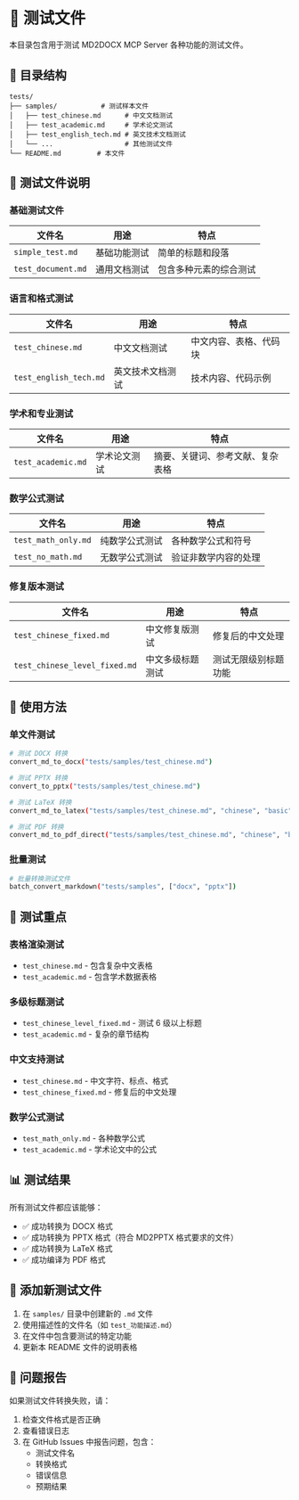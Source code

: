 # 🧪 测试文件

本目录包含用于测试 MD2DOCX MCP Server 各种功能的测试文件。

## 📁 目录结构

```
tests/
├── samples/           # 测试样本文件
│   ├── test_chinese.md      # 中文文档测试
│   ├── test_academic.md     # 学术论文测试
│   ├── test_english_tech.md # 英文技术文档测试
│   └── ...                  # 其他测试文件
└── README.md         # 本文件
```

## 📝 测试文件说明

### 基础测试文件

| 文件名 | 用途 | 特点 |
|--------|------|------|
| `simple_test.md` | 基础功能测试 | 简单的标题和段落 |
| `test_document.md` | 通用文档测试 | 包含多种元素的综合测试 |

### 语言和格式测试

| 文件名 | 用途 | 特点 |
|--------|------|------|
| `test_chinese.md` | 中文文档测试 | 中文内容、表格、代码块 |
| `test_english_tech.md` | 英文技术文档测试 | 技术内容、代码示例 |

### 学术和专业测试

| 文件名 | 用途 | 特点 |
|--------|------|------|
| `test_academic.md` | 学术论文测试 | 摘要、关键词、参考文献、复杂表格 |

### 数学公式测试

| 文件名 | 用途 | 特点 |
|--------|------|------|
| `test_math_only.md` | 纯数学公式测试 | 各种数学公式和符号 |
| `test_no_math.md` | 无数学公式测试 | 验证非数学内容的处理 |

### 修复版本测试

| 文件名 | 用途 | 特点 |
|--------|------|------|
| `test_chinese_fixed.md` | 中文修复版测试 | 修复后的中文处理 |
| `test_chinese_level_fixed.md` | 中文多级标题测试 | 测试无限级别标题功能 |

## 🚀 使用方法

### 单文件测试

```bash
# 测试 DOCX 转换
convert_md_to_docx("tests/samples/test_chinese.md")

# 测试 PPTX 转换  
convert_to_pptx("tests/samples/test_chinese.md")

# 测试 LaTeX 转换
convert_md_to_latex("tests/samples/test_chinese.md", "chinese", "basic")

# 测试 PDF 转换
convert_md_to_pdf_direct("tests/samples/test_chinese.md", "chinese", "basic")
```

### 批量测试

```bash
# 批量转换测试文件
batch_convert_markdown("tests/samples", ["docx", "pptx"])
```

## 🎯 测试重点

### 表格渲染测试
- `test_chinese.md` - 包含复杂中文表格
- `test_academic.md` - 包含学术数据表格

### 多级标题测试
- `test_chinese_level_fixed.md` - 测试 6 级以上标题
- `test_academic.md` - 复杂的章节结构

### 中文支持测试
- `test_chinese.md` - 中文字符、标点、格式
- `test_chinese_fixed.md` - 修复后的中文处理

### 数学公式测试
- `test_math_only.md` - 各种数学公式
- `test_academic.md` - 学术论文中的公式

## 📊 测试结果

所有测试文件都应该能够：
- ✅ 成功转换为 DOCX 格式
- ✅ 成功转换为 PPTX 格式（符合 MD2PPTX 格式要求的文件）
- ✅ 成功转换为 LaTeX 格式
- ✅ 成功编译为 PDF 格式

## 🔧 添加新测试文件

1. 在 `samples/` 目录中创建新的 `.md` 文件
2. 使用描述性的文件名（如 `test_功能描述.md`）
3. 在文件中包含要测试的特定功能
4. 更新本 README 文件的说明表格

## 🐛 问题报告

如果测试文件转换失败，请：
1. 检查文件格式是否正确
2. 查看错误日志
3. 在 GitHub Issues 中报告问题，包含：
   - 测试文件名
   - 转换格式
   - 错误信息
   - 预期结果
